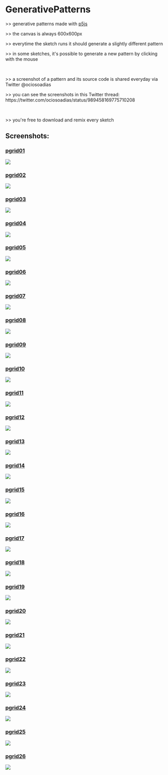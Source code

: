 # GenerativePatterns

<p>>> generative patterns made with <a href="https://p5js.org/" target="_blank"> p5js</a></p>
<p>>> the canvas is always 600x600px</p>
<p>>> everytime the sketch runs it should generate a slightly different pattern<p/>
<p>>> in some sketches, it's possible to generate a new pattern by clicking with the mouse</p><br/>

<p>>> a screenshot of a pattern and its source code is shared everyday via Twitter @ociosoadias<p/>
<p>>> you can see the screenshots in this Twitter thread: https://twitter.com/ociosoadias/status/989458169775710208</p><br/>

<p>>> you're free to download and remix every sketch</p>

<h2>Screenshots:</h2>

<a href="https://github.com/mrsilvino/GenerativePatterns/tree/master/pgrid01" target="_blank"><h3>pgrid01</h3></a>
<img src="https://pbs.twimg.com/media/Dbs-LGTWkAAQpMr.jpg">

<a href="https://github.com/mrsilvino/GenerativePatterns/tree/master/pgrid02" target="_blank"><h3>pgrid02</h3></a>
<img src="https://pbs.twimg.com/media/DbyPqLbWAAAPABx.jpg">

<a href="https://github.com/mrsilvino/GenerativePatterns/tree/master/pgrid03" target="_blank"><h3>pgrid03</h3></a>
<img src="https://pbs.twimg.com/media/Db3cKg5W4AAeP8b.jpg">

<a href="https://github.com/mrsilvino/GenerativePatterns/tree/master/pgrid04" target="_blank"><h3>pgrid04</h3></a>
<img src="https://pbs.twimg.com/media/Db8PadoX0AAwHLg.jpg">

<a href="https://github.com/mrsilvino/GenerativePatterns/tree/master/pgrid05" target="_blank"><h3>pgrid05</h3></a>
<img src="https://pbs.twimg.com/media/DcBbAxJXUAEiPH1.jpg">

<a href="https://github.com/mrsilvino/GenerativePatterns/tree/master/pgrid06" target="_blank"><h3>pgrid06</h3></a>
<img src="https://pbs.twimg.com/media/DcH4KcAW0AEwh2k.jpg">

<a href="https://github.com/mrsilvino/GenerativePatterns/tree/master/pgrid07" target="_blank"><h3>pgrid07</h3></a>
<img src="https://pbs.twimg.com/media/DcLsUNIWAAAtb4j.jpg">

<a href="https://github.com/mrsilvino/GenerativePatterns/tree/master/pgrid08" target="_blank"><h3>pgrid08</h3></a>
<img src="https://pbs.twimg.com/media/DcRIvkMXUAA5Qnn.jpg">

<a href="https://github.com/mrsilvino/GenerativePatterns/tree/master/pgrid09" target="_blank"><h3>pgrid09</h3></a>
<img src="https://pbs.twimg.com/media/DcWPwFaXkAIXplz.jpg">

<a href="https://github.com/mrsilvino/GenerativePatterns/tree/master/pgrid10" target="_blank"><h3>pgrid10</h3></a>
<img src="https://pbs.twimg.com/media/DccFhxiXUAYTKn4.jpg">

<a href="https://github.com/mrsilvino/GenerativePatterns/tree/master/pgrid11" target="_blank"><h3>pgrid11</h3></a>
<img src="https://pbs.twimg.com/media/DciP2XfXcAIq2WC.jpg">

<a href="https://github.com/mrsilvino/GenerativePatterns/tree/master/pgrid12" target="_blank"><h3>pgrid12</h3></a>
<img src="https://pbs.twimg.com/media/DclbfKLW4AA-nUF.jpg">

<a href="https://github.com/mrsilvino/GenerativePatterns/tree/master/pgrid13" target="_blank"><h3>pgrid13</h3></a>
<img src="https://pbs.twimg.com/media/DcqiSPsXUAADDAp.jpg">

<a href="https://github.com/mrsilvino/GenerativePatterns/tree/master/pgrid14" target="_blank"><h3>pgrid14</h3></a>
<img src="https://pbs.twimg.com/media/DcwgPzSX0AAuwCL.jpg">

<a href="https://github.com/mrsilvino/GenerativePatterns/tree/master/pgrid15" target="_blank"><h3>pgrid15</h3></a>
<img src="https://pbs.twimg.com/media/Dc1nU-9WkAE7Xhg.jpg">

<a href="https://github.com/mrsilvino/GenerativePatterns/tree/master/pgrid16" target="_blank"><h3>pgrid16</h3></a>
<img src="https://pbs.twimg.com/media/Dc6gITEX4AASufz.jpg">

<a href="https://github.com/mrsilvino/GenerativePatterns/tree/master/pgrid17" target="_blank"><h3>pgrid17</h3></a>
<img src="https://pbs.twimg.com/media/Dc_29u0W4AAcHwe.jpg">

<a href="https://github.com/mrsilvino/GenerativePatterns/tree/master/pgrid18" target="_blank"><h3>pgrid18</h3></a>
<img src="https://pbs.twimg.com/media/DdK5iG1X4AEBGO2.jpg">

<a href="https://github.com/mrsilvino/GenerativePatterns/tree/master/pgrid19" target="_blank"><h3>pgrid19</h3></a>
<img src="https://pbs.twimg.com/media/DdPx5IWW4AAZKvz.jpg">

<a href="https://github.com/mrsilvino/GenerativePatterns/tree/master/pgrid20" target="_blank"><h3>pgrid20</h3></a>
<img src="https://pbs.twimg.com/media/DdUf2rLW4AEYThu.jpg">

<a href="https://github.com/mrsilvino/GenerativePatterns/tree/master/pgrid21" target="_blank"><h3>pgrid21</h3></a>
<img src="https://pbs.twimg.com/media/DdlKUo2XUAEVQEF.jpg">

<a href="https://github.com/mrsilvino/GenerativePatterns/tree/master/pgrid22" target="_blank"><h3>pgrid22</h3></a>
<img src="https://pbs.twimg.com/media/DdpgxEOV0AErFit.jpg">

<a href="https://github.com/mrsilvino/GenerativePatterns/tree/master/pgrid23" target="_blank"><h3>pgrid23</h3></a>
<img src="https://pbs.twimg.com/media/Dd6rLuMUQAILQse.jpg">

<a href="https://github.com/mrsilvino/GenerativePatterns/tree/master/pgrid24" target="_blank"><h3>pgrid24</h3></a>
<img src="https://pbs.twimg.com/media/Dd9zMV5VwAA000x.jpg">

<a href="https://github.com/mrsilvino/GenerativePatterns/tree/master/pgrid25" target="_blank"><h3>pgrid25</h3></a>
<img src="https://pbs.twimg.com/media/DeDZFuUXcAAXpNL.jpg">

<a href="https://github.com/mrsilvino/GenerativePatterns/tree/master/pgrid26" target="_blank"><h3>pgrid26</h3></a>
<img src="https://pbs.twimg.com/media/DeN0CN1XUAEPczG.jpg">
